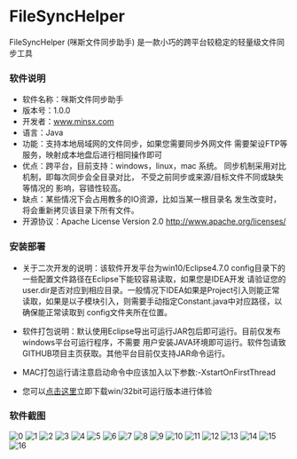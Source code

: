 # FileSyncHelper
FileSyncHelper (咪斯文件同步助手) 是一款小巧的跨平台较稳定的轻量级文件同步工具

### 软件说明
- 软件名称：咪斯文件同步助手
- 版本号：1.0.0
- 开发者：www.minsx.com
- 语言：Java
- 功能：支持本地局域网的文件同步，如果您需要同步外网文件
          需要架设FTP等服务，映射成本地盘后进行相同操作即可
- 优点：跨平台，目前支持：windows，linux，mac 系统。
		  同步机制采用对比机制，即每次同步会全目录对比，
		  不受之前同步或来源/目标文件不同或缺失等情况的
		  影响，容错性较高。
- 缺点：某些情况下会占用教多的IO资源，比如当某一根目录名
		  发生改变时，将会重新拷贝该目录下所有文件。
- 开源协议：Apache License Version 2.0 
				http://www.apache.org/licenses/
        
### 安装部署
- 关于二次开发的说明：该软件开发平台为win10/Eclipse4.7.0
					config目录下的一些配置文件路径在Eclipse下能较容易读取，如果您是IDEA开发
					请验证您的user.dir是否对应到相应目录。一般情况下IDEA如果是Project引入则能正常
					读取，如果是以子模块引入，则需要手动指定Constant.java中对应路径，以确保能正常读取到
					config文件夹所在位置。
					
- 软件打包说明：默认使用Eclipse导出可运行JAR包后即可运行。目前仅发布windows平台可运行程序，不需要
					用户安装JAVA环境即可运行。软件包请致GITHUB项目主页获取。其他平台目前仅支持JAR命令运行。
					
- MAC打包运行请注意启动命令中应该加入以下参数:-XstartOnFirstThread
					
- 您可以[点击这里](https://github.com/goodsave/minsx-file-sync-helper/raw/master/runable-software/%E5%92%AA%E6%96%AF%E6%96%87%E4%BB%B6%E5%90%8C%E6%AD%A5%E5%8A%A9%E6%89%8B-win32-64.zip)立即下载win/32bit可运行版本进行体验	


					
					
### 软件截图

![0](https://raw.githubusercontent.com/goodsave/FileSyncHelper/master/screenshot/0.png "0")
![1](https://raw.githubusercontent.com/goodsave/FileSyncHelper/master/screenshot/1.png "1")
![2](https://raw.githubusercontent.com/goodsave/FileSyncHelper/master/screenshot/2.png "2")
![3](https://raw.githubusercontent.com/goodsave/FileSyncHelper/master/screenshot/3.png "3")
![4](https://raw.githubusercontent.com/goodsave/FileSyncHelper/master/screenshot/4.png "4")
![5](https://raw.githubusercontent.com/goodsave/FileSyncHelper/master/screenshot/5.png "5")
![6](https://raw.githubusercontent.com/goodsave/FileSyncHelper/master/screenshot/6.png "6")
![7](https://raw.githubusercontent.com/goodsave/FileSyncHelper/master/screenshot/7.png "7")
![8](https://raw.githubusercontent.com/goodsave/FileSyncHelper/master/screenshot/8.png "8")
![9](https://raw.githubusercontent.com/goodsave/FileSyncHelper/master/screenshot/9.png "9")
![10](https://raw.githubusercontent.com/goodsave/FileSyncHelper/master/screenshot/10.png "10")
![11](https://raw.githubusercontent.com/goodsave/FileSyncHelper/master/screenshot/11.png "11")
![12](https://raw.githubusercontent.com/goodsave/FileSyncHelper/master/screenshot/12.png "12")
![13](https://raw.githubusercontent.com/goodsave/FileSyncHelper/master/screenshot/13.png "13")
![14](https://raw.githubusercontent.com/goodsave/FileSyncHelper/master/screenshot/14.png "14")
![15](https://raw.githubusercontent.com/goodsave/FileSyncHelper/master/screenshot/15.png "15")
![16](https://raw.githubusercontent.com/goodsave/FileSyncHelper/master/screenshot/16.png "16")
